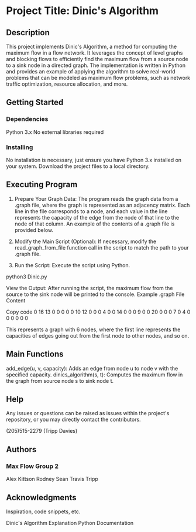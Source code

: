 # Project Title: Dinic's Algorithm

## Description

This project implements Dinic's Algorithm, a method for computing the maximum flow in a flow network. It leverages the concept of level graphs and blocking flows to efficiently find the maximum flow from a source node to a sink node in a directed graph. The implementation is written in Python and provides an example of applying the algorithm to solve real-world problems that can be modeled as maximum flow problems, such as network traffic optimization, resource allocation, and more.

## Getting Started

### Dependencies

Python 3.x
No external libraries required

### Installing
No installation is necessary, just ensure you have Python 3.x installed on your system.
Download the project files to a local directory.

## Executing Program

1. Prepare Your Graph Data: The program reads the graph data from a .graph file, where the graph is represented as an adjacency matrix. Each line in the file corresponds to a node, and each value in the line represents the capacity of the edge from the node of that line to the node of that column. An example of the contents of a .graph file is provided below.

2. Modify the Main Script (Optional): If necessary, modify the read_graph_from_file function call in the script to match the path to your .graph file.

3. Run the Script: Execute the script using Python.

python3 Dinic.py

View the Output: After running the script, the maximum flow from the source to the sink node will be printed to the console.
Example .graph File Content

Copy code
0 16 13 0 0 0
0 0 10 12 0 0
0 4 0 0 14 0
0 0 9 0 0 20
0 0 0 7 0 4
0 0 0 0 0 0

This represents a graph with 6 nodes, where the first line represents the capacities of edges going out from the first node to other nodes, and so on.

## Main Functions

add_edge(u, v, capacity): Adds an edge from node u to node v with the specified capacity.
dinics_algorithm(s, t): Computes the maximum flow in the graph from source node s to sink node t.

## Help

Any issues or questions can be raised as issues within the project's repository, or you may directly contact the contributors.

(205)515-2279
(Tripp Davies)

## Authors

### Max Flow Group 2
Alex 
Kittson
Rodney
Sean
Travis 
Tripp 


## Acknowledgments

Inspiration, code snippets, etc.

Dinic's Algorithm Explanation
Python Documentation